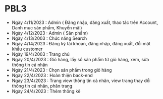# PBL3
- Ngày 4/11/2023 : Admin ( Đăng nhập, đăng xuất, thao tác trên Account, Danh mục sản phẩm, Khuyến mãi)
- Ngày 4/12/2023 : Admin ( Sản phẩm)
- Ngày 4/13/2003 : Chức năng Search
- Ngày 4/14/2023 : Đăng ký tài khoản, đăng nhập, đăng xuất, đổi mật khẩu customer
- Ngày 19/4/2003 : Trang chủ 
- Ngày 20/4/2023 : Giỏ hàng, lấy số sản phẩm từ giỏ hàng, xem, sửa thông tin cá nhân
- Ngày 21/4/2023 : Chọn sản phẩm trong giỏ hàng
- Ngày 22/4/2023 : Hoàn thiện back-end
- Ngày 23/4/2023 : Trang view thông tin cá nhân, view trang thay dổi thông tin cá nhân, phân trang 
- Ngày 24/4/2023 : Thêm thống kê
